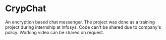 # CrypChat
An encryption based chat messenger. The project was done as a training project during internship at Infosys. Code can't be shared due to company's policy. Working video can be shared on request.
